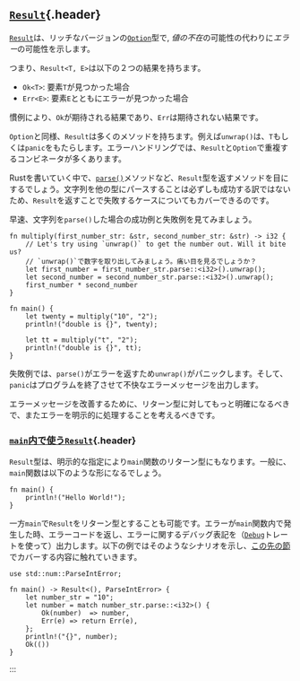 ## [`Result`](#result){.header}

[`Result`](https://doc.rust-lang.org/std/result/enum.Result.html)は、リッチなバージョンの[`Option`](https://doc.rust-lang.org/std/option/enum.Option.html)型で,
*値の不在*の可能性の代わりに*エラー*の可能性を示します。

つまり、`Result<T, E>`は以下の２つの結果を持ちます。

-   `Ok<T>`: 要素`T`が見つかった場合
-   `Err<E>`: 要素`E`とともにエラーが見つかった場合

慣例により、`Ok`が期待される結果であり、`Err`は期待されない結果です。

`Option`と同様、`Result`は多くのメソッドを持ちます。例えば`unwrap()`は、`T`もしくは`panic`をもたらします。エラーハンドリングでは、`Result`と`Option`で重複するコンビネータが多くあります。

Rustを書いていく中で、[`parse()`](https://doc.rust-lang.org/std/primitive.str.html#method.parse)メソッドなど、`Result`型を返すメソッドを目にするでしょう。文字列を他の型にパースすることは必ずしも成功する訳ではないため、`Result`を返すことで失敗するケースについてもカバーできるのです。

早速、文字列を`parse()`した場合の成功例と失敗例を見てみましょう。

    fn multiply(first_number_str: &str, second_number_str: &str) -> i32 {
        // Let's try using `unwrap()` to get the number out. Will it bite us?
        // `unwrap()`で数字を取り出してみましょう。痛い目を見るでしょうか？
        let first_number = first_number_str.parse::<i32>().unwrap();
        let second_number = second_number_str.parse::<i32>().unwrap();
        first_number * second_number
    }

    fn main() {
        let twenty = multiply("10", "2");
        println!("double is {}", twenty);

        let tt = multiply("t", "2");
        println!("double is {}", tt);
    }

失敗例では、`parse()`がエラーを返すため`unwrap()`がパニックします。そして、`panic`はプログラムを終了させて不快なエラーメッセージを出力します。

エラーメッセージを改善するために、リターン型に対してもっと明確になるべきで、またエラーを明示的に処理することを考えるべきです。

### [`main`内で使う`Result`](#main内で使うresult){.header}

`Result`型は、明示的な指定により`main`関数のリターン型にもなります。一般に、`main`関数は以下のような形になるでしょう。

    fn main() {
        println!("Hello World!");
    }

一方`main`で`Result`をリターン型とすることも可能です。エラーが`main`関数内で発生した時、エラーコードを返し、エラーに関するデバッグ表記を（[`Debug`](https://doc.rust-lang.org/std/fmt/trait.Debug.html)トレートを使って）出力します。以下の例ではそのようなシナリオを示し、[この先の節](result/early_returns.html)でカバーする内容に触れていきます。

    use std::num::ParseIntError;

    fn main() -> Result<(), ParseIntError> {
        let number_str = "10";
        let number = match number_str.parse::<i32>() {
            Ok(number)  => number,
            Err(e) => return Err(e),
        };
        println!("{}", number);
        Ok(())
    }
:::

